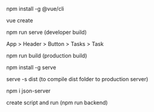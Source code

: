 npm install -g @vue/cli

vue create <name>

npm run serve (developer build)

App > Header > Button > Tasks > Task

npm run build (production build)

npm install -g serve

serve -s dist (to compile dist folder to production server)

npm i json-server

create script and run (npm run backend)
